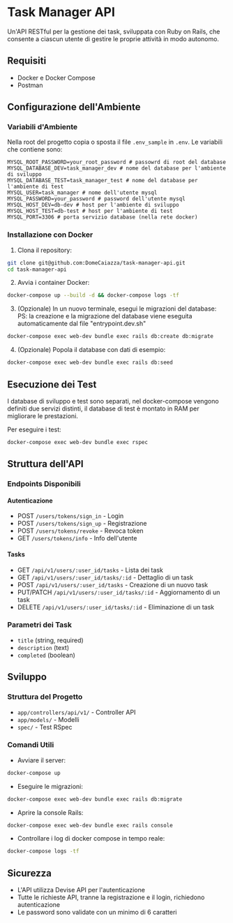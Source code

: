 # Task Manager API

Un'API RESTful per la gestione dei task, sviluppata con Ruby on Rails, che consente a ciascun utente di gestire le proprie attività in modo autonomo.

## Requisiti

- Docker e Docker Compose
- Postman

## Configurazione dell'Ambiente

### Variabili d'Ambiente

Nella root del progetto copia o sposta il file `.env_sample` in `.env`. Le variabili che contiene sono:

```env
MYSQL_ROOT_PASSWORD=your_root_password # passowrd di root del database
MYSQL_DATABASE_DEV=task_manager_dev # nome del database per l'ambiente di sviluppo
MYSQL_DATABASE_TEST=task_manager_test # nome del database per l'ambiente di test
MYSQL_USER=task_manager # nome dell'utente mysql
MYSQL_PASSWORD=your_password # password dell'utente mysql
MYSQL_HOST_DEV=db-dev # host per l'ambiente di sviluppo
MYSQL_HOST_TEST=db-test # host per l'ambiente di test
MYSQL_PORT=3306 # porta servizio database (nella rete docker)
```

### Installazione con Docker

1. Clona il repository:
```bash
git clone git@github.com:DomeCaiazza/task-manager-api.git
cd task-manager-api
```

2. Avvia i container Docker:
```bash
docker-compose up --build -d && docker-compose logs -tf
```

3. (Opzionale) In un nuovo terminale, esegui le migrazioni del database:
PS: la creazione e la migrazione del database viene eseguita automaticamente dal file "entrypoint.dev.sh"
```bash
docker-compose exec web-dev bundle exec rails db:create db:migrate
```


4. (Opzionale) Popola il database con dati di esempio:
```bash
docker-compose exec web-dev bundle exec rails db:seed
```

## Esecuzione dei Test

I database di sviluppo e test sono separati, nel docker-compose vengono definiti due servizi distinti, il database di test è montato in RAM per migliorare le prestazioni.

Per eseguire i test:

```bash
docker-compose exec web-dev bundle exec rspec
```

## Struttura dell'API

### Endpoints Disponibili

#### Autenticazione
- POST `/users/tokens/sign_in` - Login
- POST `/users/tokens/sign_up` - Registrazione
- POST `/users/tokens/revoke` - Revoca token
- GET `/users/tokens/info` - Info dell'utente

#### Tasks
- GET `/api/v1/users/:user_id/tasks` - Lista dei task
- GET `/api/v1/users/:user_id/tasks/:id` - Dettaglio di un task
- POST `/api/v1/users/:user_id/tasks` - Creazione di un nuovo task
- PUT/PATCH `/api/v1/users/:user_id/tasks/:id` - Aggiornamento di un task
- DELETE `/api/v1/users/:user_id/tasks/:id` - Eliminazione di un task

### Parametri dei Task
- `title` (string, required)
- `description` (text)
- `completed` (boolean)

## Sviluppo

### Struttura del Progetto
- `app/controllers/api/v1/` - Controller API
- `app/models/` - Modelli
- `spec/` - Test RSpec

### Comandi Utili

- Avviare il server:
```bash
docker-compose up
```

- Eseguire le migrazioni:
```bash
docker-compose exec web-dev bundle exec rails db:migrate
```

- Aprire la console Rails:
```bash
docker-compose exec web-dev bundle exec rails console
```

- Controllare i log di docker compose in tempo reale:
```bash
docker-compose logs -tf
```

## Sicurezza

- L'API utilizza Devise API per l'autenticazione
- Tutte le richieste API, tranne la registrazione e il login, richiedono autenticazione
- Le password sono validate con un minimo di 6 caratteri